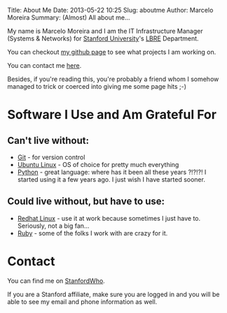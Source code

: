 Title: About Me
Date: 2013-05-22 10:25
Slug: aboutme
Author: Marcelo Moreira
Summary: (Almost) All about me...

My name is Marcelo Moreira and I am the IT Infrastructure Manager (Systems & Networks) for [Stanford University](http://www.stanford.edu)'s [LBRE](http://lbre.stanford.edu) Department.

You can checkout [my github page](https://github.com/marcelom) to see what projects I am working on.

You can contact me [here](http://www.stanford.edu/~marcelom/blog/pages/contact.html).

Besides, if you're reading this, you're probably a friend whom I somehow managed to trick or coerced into giving me some page hits ;-)

# Software I Use and Am Grateful For

## Can't live without:

 * [Git](http://git-scm.com) - for version control
 * [Ubuntu Linux](http://www.ubuntu.com) - OS of choice for pretty much everything
 * [Python](http://www.python.org) - great language: where has it been all these years ?!?!?! I started using it a few years ago. I just wish I have started sooner.

## Could live without, but have to use:

 * [Redhat Linux](http://www.redhat.com) - use it at work because sometimes I just have to. Seriously, not a big fan...
 * [Ruby](http://www.ruby-lang.org) - some of the folks I work with are crazy for it.

# Contact

You can find me on [StanfordWho](https://stanfordwho.stanford.edu/SWApp/detailAction.do?search=marcelo%20moreira&key=DR941B955).

If you are a Stanford affiliate, make sure you are logged in and you will be able to see my email and phone information as well.

